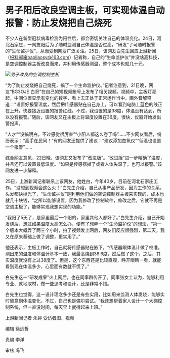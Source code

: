 # 男子阳后改良空调主板，可实现体温自动报警：防止发烧把自己烧死

不少人在新型冠状病毒检测为阳性后，都会密切关注自己的体温变化。24日，河北石家庄，一网友阳后为了随时监测自己体温是否过高，“研发”了可随时报警的“生命监护仪”，从而受到网友广泛关注。25日，该网友白先生回应上游新闻（报料邮箱baoliaosy@163.com）记者称，自己的“生命监护仪”并没啥高科技，是空调控制器主板改良而来，并利用传感器测温，整个成本也就几十元。

![](https://inews.gtimg.com/newsapp_bt/0/15575967641/1000)_男子改良的空调控制主板_

“为了防止发烧把自己烧死，搞了一个生命监护仪。”记者注意到，21日晚，网友“BG3OJE
白哥”在自己的短视频账号上发布了相关视频。视频中，主板灯亮起，中间位置显示有变化的数字，看上去正处于正常运作当中。画外音解释道：“设置好报警温度，然后把传感器贴在自己身上，可以看到电脑上蓝色的线正在上升，快要接近设置的报警红线。不过，我设置的是38度，体温没有达到，所以没有报警。”随后，该网友又在主板上将温度设置在36度，很快，仪器开始发出警报声。

“人才”“没搞明白，不过感觉很厉害”“小阳人都这么卷了吗”……不少网友看后，纷纷表示：“高手在民间！”有的网友还提供了建议：“建议添加血氧仪”“低温也设置一个报警”……

综合网友意见，22日晚，该网友又发布了“改进版”。“改进版”进一步精确了温度，并且还可以设置最低温度。“如果是传感器掉了或者人体失温了，也可以报警。”该网友进一步解释。

25日，上游新闻记者联系上该网友，他姓白，今年40岁，目前在河北石家庄工作。“没想到视频会这么火！”白先生介绍，自己从事产品研发，因为工作的关系，头发都快掉光了，“生命监护仪”是利用他们做的空调控制器主板来实现的，成本也就几十块钱，“之所以能够设置，因为我修改了控制软件，修改之后，它就不再是空调主板了，能够实现我想实现的功能。”

“我阳了5天了，是家里最后一个阳的，家里其他人都好了。”白先生介绍，自己开始发烧后，想过如果温度太高怎么办，便有了想弄一个“生命监护仪”的想法，“第一个版本大概弄了两三个小时，拍了视频发上网后，网友们反应很强烈，第二天，我又在原来基础上做了调整，更实用了。”

他还表示，主板工作时，自己就将传感器贴在腋下，“传感器跟体温计做了校准，测出来的温度和体温计基本一致，我最高烧到38.6度，然后做了这个，之后，其实温度就没有上过38度了。但是，这个东西还是比较直观，睁开眼睛一看，就能看到现在体温多少，心里面有数就不慌了。”

白先生这一“研发成果”火上网后，也在同事群传开了。同事张女士认为，能够利用专业、就地取材，做一些思考和设计，还是非常不错。

白先生也觉得，这一设计理念多少还是有些实用，比如用来监测人体发烧，能够实时留意到体温变化，不过，自己也是偶尔尝试。“我还想帮着家人设计一个大棚控制系统，但一直没时间，每天早上就得起来上班。”

上游新闻记者 朱婷 受访者图、视频

编辑 徐远哲

责编 李洋

审核 冯飞

